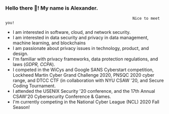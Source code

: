 ### Hello there 👋! My name is Alexander.
                                                            Nice to meet you!
- I am interested in software, cloud, and network security.
- I am interested in data security and privacy in data management, machine learning, and blockchains
- I am passionate about privacy issues in technology, product, and design.
- I'm familiar with privacy frameworks, data protection regulations, and laws (*GDPR, CCPA*).
- I competed in the WiCys and Google SANS Cyberstart competition, Lockheed Martin Cyber Grand Challenge 2020, PNSQC 2020 cyber range, and DTCC CTF (in collaboration with NYU CSAW '20, and Secure Coding Tournament.
- I attended the USENIX Security '20 conference, and the 17th Annual CSAW'20 Cybersecurity Conference & Games.
- I'm currently competing in the National Cyber League (NCL) 2020 Fall Season!
